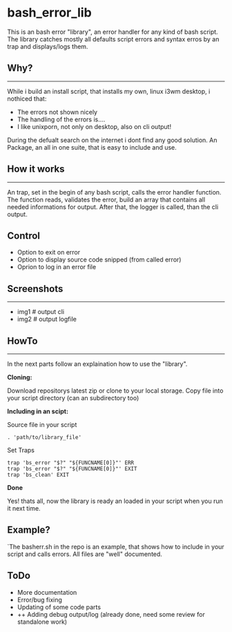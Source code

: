 # bash_error_lib

This is an bash error "library", an error handler for any kind of bash script. The library catches mostly all defaults script errors and syntax erros by an trap and displays/logs them.


## Why?
---
While i build an install script, that installs my own, linux i3wm desktop, i nothiced that:

- The errors not shown nicely
- The handling of the errors is....
- I like unixporn, not only on desktop, also on cli output!

During the defualt search on the internet i dont find any good solution.
An Package, an all in one suite, that is easy to include and use.

## How it works
---
An trap, set in the begin of any bash script, calls the error handler function. The function reads, validates the error, build an array that contains all needed informations for output. After that, the logger is called, than the cli output.

## Control

- Option to exit on error
- Option to display source code snipped (from called error)
- Oprion to log in an error file

## Screenshots
---
- img1        # output cli
- img2        # output logfile

## HowTo
---
In the next parts follow an explaination how to use the "library".

**Cloning:**

Download repositorys latest zip or clone to your local storage.
Copy file into your script directory (can an subdirectory too)

**Including in an scipt:**

Source file in your script

```
. 'path/to/library_file'
```

Set Traps

```
trap 'bs_error "$?" "${FUNCNAME[0]}"' ERR
trap 'bs_error "$?" "${FUNCNAME[0]}"' EXIT
trap 'bs_clean' EXIT
```

**Done**

Yes! thats all, now the library is ready an loaded in your script when you run it next time.

## Example?

`The basherr.sh in the repo is an example, that shows how to include in your script and calls errors. All files are "well" documented.

## ToDo

- More documentation
- Error/bug fixing
- Updating of some code parts
- ++ Adding debug output/log (already done, need some review for standalone work)